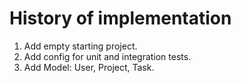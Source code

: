 History of implementation
=========================

1. Add empty starting project.
2. Add config for unit and integration tests.
3. Add Model: User, Project, Task.
